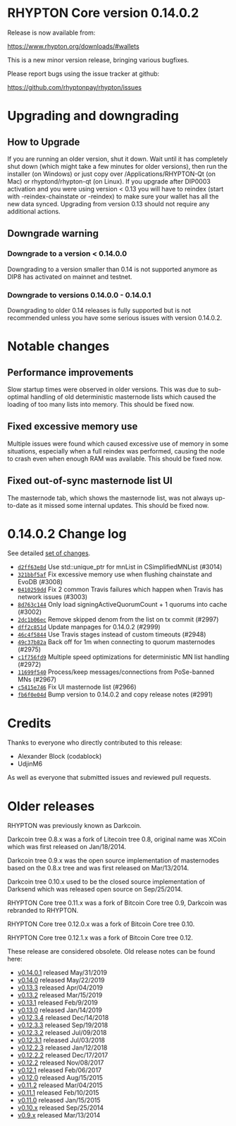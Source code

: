 RHYPTON Core version 0.14.0.2
==========================

Release is now available from:

  <https://www.rhypton.org/downloads/#wallets>

This is a new minor version release, bringing various bugfixes.

Please report bugs using the issue tracker at github:

  <https://github.com/rhyptonpay/rhypton/issues>


Upgrading and downgrading
=========================

How to Upgrade
--------------

If you are running an older version, shut it down. Wait until it has completely
shut down (which might take a few minutes for older versions), then run the
installer (on Windows) or just copy over /Applications/RHYPTON-Qt (on Mac) or
rhyptond/rhypton-qt (on Linux). If you upgrade after DIP0003 activation and you were
using version < 0.13 you will have to reindex (start with -reindex-chainstate
or -reindex) to make sure your wallet has all the new data synced. Upgrading from
version 0.13 should not require any additional actions.

Downgrade warning
-----------------

### Downgrade to a version < 0.14.0.0

Downgrading to a version smaller than 0.14 is not supported anymore as DIP8 has
activated on mainnet and testnet.

### Downgrade to versions 0.14.0.0 - 0.14.0.1

Downgrading to older 0.14 releases is fully supported but is not
recommended unless you have some serious issues with version 0.14.0.2.

Notable changes
===============

Performance improvements
------------------------
Slow startup times were observed in older versions. This was due to sub-optimal handling of old
deterministic masternode lists which caused the loading of too many lists into memory. This should be
fixed now.

Fixed excessive memory use
--------------------------
Multiple issues were found which caused excessive use of memory in some situations, especially when
a full reindex was performed, causing the node to crash even when enough RAM was available. This should
be fixed now.

Fixed out-of-sync masternode list UI
------------------------------------
The masternode tab, which shows the masternode list, was not always up-to-date as it missed some internal
updates. This should be fixed now.

0.14.0.2 Change log
===================

See detailed [set of changes](https://github.com/rhyptonpay/rhypton/compare/v0.14.0.1...rhyptonpay:v0.14.0.2).

- [`d2ff63e8d`](https://github.com/rhyptonpay/rhypton/commit/d2ff63e8d) Use std::unique_ptr for mnList in CSimplifiedMNList (#3014)
- [`321bbf5af`](https://github.com/rhyptonpay/rhypton/commit/321bbf5af) Fix excessive memory use when flushing chainstate and EvoDB (#3008)
- [`0410259dd`](https://github.com/rhyptonpay/rhypton/commit/0410259dd) Fix 2 common Travis failures which happen when Travis has network issues (#3003)
- [`8d763c144`](https://github.com/rhyptonpay/rhypton/commit/8d763c144) Only load signingActiveQuorumCount + 1 quorums into cache (#3002)
- [`2dc1b06ec`](https://github.com/rhyptonpay/rhypton/commit/2dc1b06ec) Remove skipped denom from the list on tx commit (#2997)
- [`dff2c851d`](https://github.com/rhyptonpay/rhypton/commit/dff2c851d) Update manpages for 0.14.0.2 (#2999)
- [`46c4f5844`](https://github.com/rhyptonpay/rhypton/commit/46c4f5844) Use Travis stages instead of custom timeouts (#2948)
- [`49c37b82a`](https://github.com/rhyptonpay/rhypton/commit/49c37b82a) Back off for 1m when connecting to quorum masternodes (#2975)
- [`c1f756fd9`](https://github.com/rhyptonpay/rhypton/commit/c1f756fd9) Multiple speed optimizations for deterministic MN list handling (#2972)
- [`11699f540`](https://github.com/rhyptonpay/rhypton/commit/11699f540) Process/keep messages/connections from PoSe-banned MNs (#2967)
- [`c5415e746`](https://github.com/rhyptonpay/rhypton/commit/c5415e746) Fix UI masternode list (#2966)
- [`fb6f0e04d`](https://github.com/rhyptonpay/rhypton/commit/fb6f0e04d) Bump version to 0.14.0.2 and copy release notes (#2991)

Credits
=======

Thanks to everyone who directly contributed to this release:

- Alexander Block (codablock)
- UdjinM6

As well as everyone that submitted issues and reviewed pull requests.

Older releases
==============

RHYPTON was previously known as Darkcoin.

Darkcoin tree 0.8.x was a fork of Litecoin tree 0.8, original name was XCoin
which was first released on Jan/18/2014.

Darkcoin tree 0.9.x was the open source implementation of masternodes based on
the 0.8.x tree and was first released on Mar/13/2014.

Darkcoin tree 0.10.x used to be the closed source implementation of Darksend
which was released open source on Sep/25/2014.

RHYPTON Core tree 0.11.x was a fork of Bitcoin Core tree 0.9,
Darkcoin was rebranded to RHYPTON.

RHYPTON Core tree 0.12.0.x was a fork of Bitcoin Core tree 0.10.

RHYPTON Core tree 0.12.1.x was a fork of Bitcoin Core tree 0.12.

These release are considered obsolete. Old release notes can be found here:

- [v0.14.0.1](https://github.com/rhyptonpay/rhypton/blob/master/doc/release-notes/rhypton/release-notes-0.14.0.1.md) released May/31/2019
- [v0.14.0](https://github.com/rhyptonpay/rhypton/blob/master/doc/release-notes/rhypton/release-notes-0.14.0.md) released May/22/2019
- [v0.13.3](https://github.com/rhyptonpay/rhypton/blob/master/doc/release-notes/rhypton/release-notes-0.13.3.md) released Apr/04/2019
- [v0.13.2](https://github.com/rhyptonpay/rhypton/blob/master/doc/release-notes/rhypton/release-notes-0.13.2.md) released Mar/15/2019
- [v0.13.1](https://github.com/rhyptonpay/rhypton/blob/master/doc/release-notes/rhypton/release-notes-0.13.1.md) released Feb/9/2019
- [v0.13.0](https://github.com/rhyptonpay/rhypton/blob/master/doc/release-notes/rhypton/release-notes-0.13.0.md) released Jan/14/2019
- [v0.12.3.4](https://github.com/rhyptonpay/rhypton/blob/master/doc/release-notes/rhypton/release-notes-0.12.3.4.md) released Dec/14/2018
- [v0.12.3.3](https://github.com/rhyptonpay/rhypton/blob/master/doc/release-notes/rhypton/release-notes-0.12.3.3.md) released Sep/19/2018
- [v0.12.3.2](https://github.com/rhyptonpay/rhypton/blob/master/doc/release-notes/rhypton/release-notes-0.12.3.2.md) released Jul/09/2018
- [v0.12.3.1](https://github.com/rhyptonpay/rhypton/blob/master/doc/release-notes/rhypton/release-notes-0.12.3.1.md) released Jul/03/2018
- [v0.12.2.3](https://github.com/rhyptonpay/rhypton/blob/master/doc/release-notes/rhypton/release-notes-0.12.2.3.md) released Jan/12/2018
- [v0.12.2.2](https://github.com/rhyptonpay/rhypton/blob/master/doc/release-notes/rhypton/release-notes-0.12.2.2.md) released Dec/17/2017
- [v0.12.2](https://github.com/rhyptonpay/rhypton/blob/master/doc/release-notes/rhypton/release-notes-0.12.2.md) released Nov/08/2017
- [v0.12.1](https://github.com/rhyptonpay/rhypton/blob/master/doc/release-notes/rhypton/release-notes-0.12.1.md) released Feb/06/2017
- [v0.12.0](https://github.com/rhyptonpay/rhypton/blob/master/doc/release-notes/rhypton/release-notes-0.12.0.md) released Aug/15/2015
- [v0.11.2](https://github.com/rhyptonpay/rhypton/blob/master/doc/release-notes/rhypton/release-notes-0.11.2.md) released Mar/04/2015
- [v0.11.1](https://github.com/rhyptonpay/rhypton/blob/master/doc/release-notes/rhypton/release-notes-0.11.1.md) released Feb/10/2015
- [v0.11.0](https://github.com/rhyptonpay/rhypton/blob/master/doc/release-notes/rhypton/release-notes-0.11.0.md) released Jan/15/2015
- [v0.10.x](https://github.com/rhyptonpay/rhypton/blob/master/doc/release-notes/rhypton/release-notes-0.10.0.md) released Sep/25/2014
- [v0.9.x](https://github.com/rhyptonpay/rhypton/blob/master/doc/release-notes/rhypton/release-notes-0.9.0.md) released Mar/13/2014

